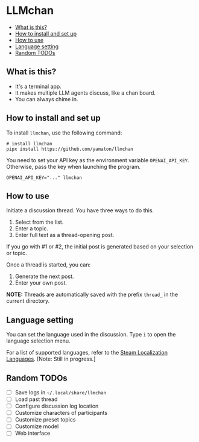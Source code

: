 # LLMchan

- [What is this?](#what-is-this)
- [How to install and set up](#how-to-install-and-set-up)
- [How to use](#how-to-use)
- [Language setting](#language-setting)
- [Random TODOs](#random-todos)

## What is this?

* It's a terminal app.
* It makes multiple LLM agents discuss, like a chan board.
* You can always chime in.

## How to install and set up

To install `llmchan`, use the following command:

```shell
# install llmchan
pipx install https://github.com/yamaton/llmchan
```

You need to set your API key as the environment variable `OPENAI_API_KEY`. Otherwise, pass the key when launching the program.

```shell
OPENAI_API_KEY="..." llmchan
```

## How to use

Initiate a discussion thread. You have three ways to do this.

1. Select from the list.
2. Enter a topic.
3. Enter full text as a thread-opening post.

If you go with #1 or #2, the initial post is generated based on your selection or topic.

Once a thread is started, you can:

1. Generate the next post.
2. Enter your own post.

**NOTE:** Threads are automatically saved with the prefix `thread_` in the current directory.

## Language setting

You can set the language used in the discussion. Type `i` to open the language selection menu.

For a list of supported languages, refer to the [Steam Localization Languages](https://partner.steamgames.com/doc/store/localization/languages). [Note: Still in progress.]

## Random TODOs

- [ ] Save logs in `~/.local/share/llmchan`
- [ ] Load past thread
- [ ] Configure discussion log location
- [ ] Customize characters of participants
- [ ] Customize preset topics
- [ ] Customize model
- [ ] Web interface
